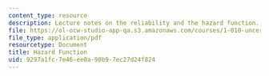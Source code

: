 ```yaml
---
content_type: resource
description: Lecture notes on the reliability and the hazard function.
file: https://ol-ocw-studio-app-qa.s3.amazonaws.com/courses/1-010-uncertainty-in-engineering-fall-2008/9297a1fc7e46ee0a90b97ec27d24f824_app_08.pdf
file_type: application/pdf
resourcetype: Document
title: Hazard Function
uid: 9297a1fc-7e46-ee0a-90b9-7ec27d24f824
---
```

